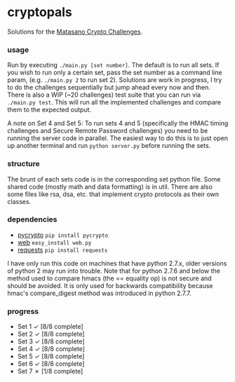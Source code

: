 # cryptopals
Solutions for the [Matasano Crypto Challenges](http://cryptopals.com).

### usage
Run by executing ```./main.py [set number]```. The default is to run all sets. If you wish to run only a certain set, pass the set number as a command line param, (e.g. ```./main.py 2``` to run set 2). Solutions are work in progress, I try to do the challenges sequentially but jump ahead every now and then. There is also a WIP (~20 challenges) test suite that you can run via ```./main.py test```. This will run all the implemented challenges and compare them to the expected output.

A note on Set 4 and Set 5: To run sets 4 and 5 (specifically the HMAC timing challenges and Secure Remote Password challenges) you need to be running the server code in parallel. The easiest way to do this is to just open up another terminal and run ```python server.py``` before running the sets.

### structure
The brunt of each sets code is in the corresponding set python file. Some shared code (mostly math and data formatting) is in util. There are also some files like rsa, dsa, etc. that implement crypto protocols as their own classes.

### dependencies
* [pycrypto](https://www.dlitz.net/software/pycrypto/) ```pip install pycrypto```
* [web](http://webpy.org) ```easy_install web.py```
* [requests](http://docs.python-requests.org/en/latest/) ```pip install requests```

I have only run this code on machines that have python 2.7.x, older versions of python 2 may run into trouble. Note that for python 2.7.6 and below the method used to compare hmacs (the == equality op) is not secure and should be avoided. It is only used for backwards compatibility because hmac's compare_digest method was introduced in python 2.7.7.

### progress
* Set 1 ✓ [8/8 complete]
* Set 2 ✓ [8/8 complete]
* Set 3 ✓ [8/8 complete]
* Set 4 ✓ [8/8 complete]
* Set 5 ✓ [8/8 complete]
* Set 6 ✓ [8/8 complete]
* Set 7 ✗ [1/8 complete]
